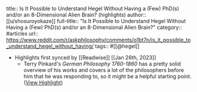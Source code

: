 title:: Is It Possible to Understand Hegel Without Having a (Few) PhD(s) and/or an 8-Dimensional Alien Brain? (highlights)
author:: [[u/shosuroyokaze]]
full-title:: "Is It Possible to Understand Hegel Without Having a (Few) PhD(s) and/or an 8-Dimensional Alien Brain?"
category:: #articles
url:: https://www.reddit.com/r/askphilosophy/comments/o1bt7n/is_it_possible_to_understand_hegel_without_having/
tags:: #[[@hegel]]

- Highlights first synced by [[Readwise]] [[Jan 26th, 2023]]
	- Terry Pinkard's *German Philosophy 1760-1860* has a pretty solid overview of his works and covers a lot of the philosophers before him that he was responding to, so it might be a helpful starting point. ([View Highlight](https://read.readwise.io/read/01gqntvmcwvsxkccsjbazhbj54))
